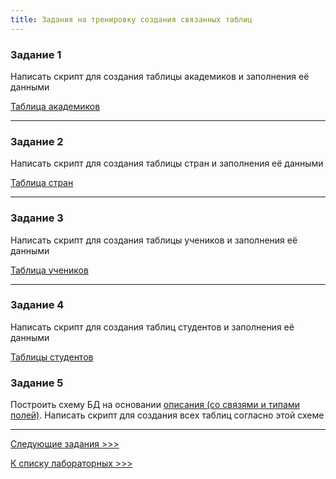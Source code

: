 ```yaml
---
title: Задания на тренировку создания связанных таблиц
---
```


### Задание 1

Написать скрипт для создания таблицы академиков и заполнения её данными 

[Таблица академиков](assets/lab2/Академики.xlsx)

---

### Задание 2

Написать скрипт для создания таблицы стран и заполнения её данными 

[Таблица стран](assets/lab3/Страны.xlsx)

---

### Задание 3

Написать скрипт для создания таблицы учеников и заполнения её данными 

[Таблица учеников](assets/lab5/Students.xlsx)

---

### Задание 4

Написать скрипт для создания таблиц студентов и заполнения её данными 

[Таблицы студентов](assets/lab6/Students.xlsx)

### Задание 5

Построить схему БД на основании [описания (со связями и типами полей)](assets/lab/v0.md).
Написать скрипт для создания всех таблиц согласно этой схеме

---

[Следующие задания >>>](Lab2.md)

[К списку лабораторных >>>](../README.md)
